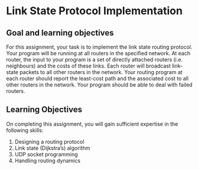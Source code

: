 # Link State Protocol Implementation
## Goal and learning objectives
For this assignment, your task is to implement the link state routing protocol. Your program will be
running at all routers in the specified network. At each router, the input to your program is a set of directly
attached routers (i.e. neighbours) and the costs of these links. Each router will broadcast link-state packets
to all other routers in the network. Your routing program at each router should report the least-cost path
and the associated cost to all other routers in the network. Your program should be able to deal with failed
routers.
## Learning Objectives
On completing this assignment, you will gain sufficient expertise in the following skills:
1. Designing a routing protocol
2. Link state (Dijkstra’s) algorithm
3. UDP socket programming
4. Handling routing dynamics
